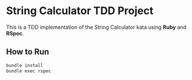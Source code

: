 # String Calculator TDD Project

This is a TDD implementation of the String Calculator kata using **Ruby** and **RSpec**.

## How to Run

```bash
bundle install
bundle exec rspec

